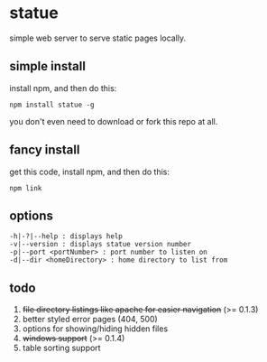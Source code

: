 # statue

simple web server to serve static pages locally.

## simple install

install npm, and then do this:

    npm install statue -g

you don't even need to download or fork this repo at all.

## fancy install

get this code, install npm, and then do this:

    npm link

## options

	-h|-?|--help : displays help
	-v|--version : displays statue version number
	-p|--port <portNumber> : port number to listen on
	-d|--dir <homeDirectory> : home directory to list from

## todo

1. ~~file directory listings like apache for easier navigation~~ (>= 0.1.3)
2. better styled error pages (404, 500)
3. options for showing/hiding hidden files
4. ~~windows support~~ (>= 0.1.4) 
5. table sorting support
